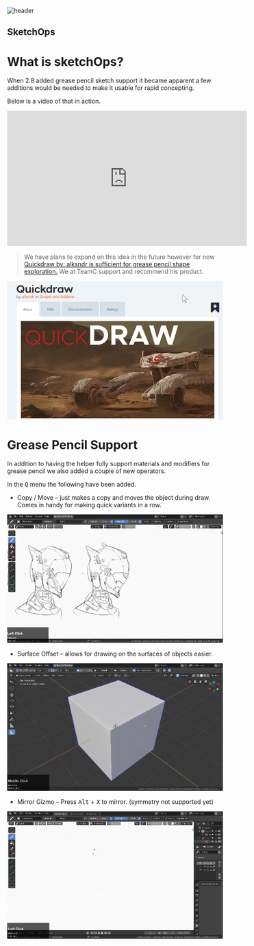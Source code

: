 ![header](img/banner.gif)

## SketchOps

# What is sketchOps?

When 2.8 added grease pencil sketch support it became apparent a few additions would be needed to make it usable for rapid concepting.

Below is a video of that in action.

<iframe width="560" height="315" src="https://www.youtube.com/embed/dtv3YsNr6Z8" frameborder="0" allowfullscreen></iframe>


> We have plans to expand on this idea in the future however for now [Quickdraw by: alksndr is sufficient for grease pencil shape exploration.](https://www.blendermarket.com/products/quickdraw) We at TeamC support and recommend his product. 

![](img/sketch1/s1.png)

# Grease Pencil Support

In addition to having the helper fully support materials and modifiers for grease pencil we also added a couple of new operators.

In the <kbd>Q</kbd> menu the following have been added.

- Copy / Move – just makes a copy and moves the object during draw. Comes in handy for making quick variants in a row.

![](img/sketch1/s2.gif)

- Surface Offset – allows for drawing on the surfaces of objects easier.

![](img/sketch1/s3.gif)

- Mirror Gizmo – Press <kbd>Alt</kbd> + <kbd>X</kbd> to mirror. (symmetry not supported yet)

![](img/sketch1/s4.gif)
